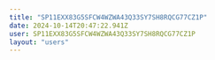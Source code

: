 ```yaml
---
title: "SP11EXX83G5SFCW4WZWA43Q33SY7SH8RQCG77CZ1P"
date: 2024-10-14T20:47:22.941Z
user: SP11EXX83G5SFCW4WZWA43Q33SY7SH8RQCG77CZ1P
layout: "users"
---
```

    
